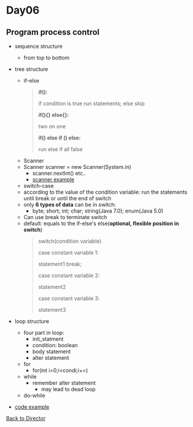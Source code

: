 Day06
===

Program process control
---

* sequence structure
  * from top to bottom
* tree structure
  * if-else
    > **if():**
    > 
    >  if condition is true run statements; else skip
    > 
    > **if(){} else{}:**
    >
    > two on one 
    >
    >**if() else if () else:** 
    >
    > run else if all false
  * Scanner
  * Scanner scanner = new Scanner(System.in)
    * scanner.nextInt() etc..
    * [scanner example](../Codes/ScannerTest.java)
  * switch-case
  * according to the value of the condition variable: run the statements until break or until the end of switch
  * only **6 types of data** can be in switch:
    * byte; short; int; char; string(Java 7.0); enum(Java 5.0)
  * Can use break to terminate switch
  * default: equals to the if-else's else(**optional, flexible position in switch**)
    > switch(condition variable) 
    > 
    > case constant variable 1:
    > 
    > statement1
    > break;
    > 
    > case constant variable 2:
    > 
    > statement2
    > 
    > case constant variable 3:
    > 
    > statement3

* loop structure
  * four part in loop:
    * init_statment
    * condition: boolean
    * body statement
    * alter statement
  * for
    * for(int i=0;i<condi;i+=)
  * while
    * remember alter statement
      * may lead to dead loop
  * do-while
* [code example](../Codes/ProcessControlTest.java)




[Back to Director](https://github.com/WestbrookYuan/Java-Learning/)